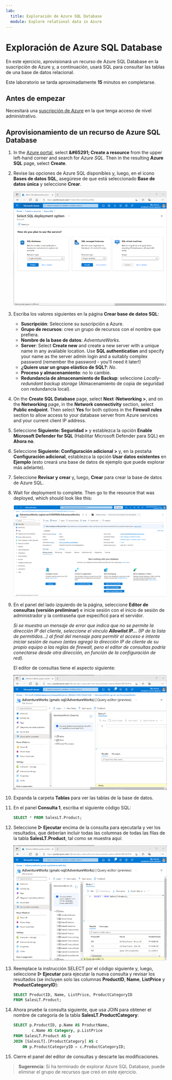 ```yaml
---
lab:
  title: Exploración de Azure SQL Database
  module: Explore relational data in Azure
---
```


# <a name="explore-azure-sql-database"></a>Exploración de Azure SQL Database

En este ejercicio, aprovisionará un recurso de Azure SQL Database en la suscripción de Azure y, a continuación, usará SQL para consultar las tablas de una base de datos relacional.

Este laboratorio se tarda aproximadamente **15** minutos en completarse.

## <a name="before-you-start"></a>Antes de empezar

Necesitará una [suscripción de Azure](https://azure.microsoft.com/free) en la que tenga acceso de nivel administrativo.

## <a name="provision-an-azure-sql-database-resource"></a>Aprovisionamiento de un recurso de Azure SQL Database

1. In the <bpt id="p1">[</bpt>Azure portal<ept id="p1">](https://portal.azure.com?azure-portal=true)</ept>, select <bpt id="p2">**</bpt>&amp;#65291; Create a resource<ept id="p2">**</ept> from the upper left-hand corner and search for <bpt id="p3">*</bpt>Azure SQL<ept id="p3">*</ept>. Then in the resulting <bpt id="p1">**</bpt>Azure SQL<ept id="p1">**</ept> page, select <bpt id="p2">**</bpt>Create<ept id="p2">**</ept>.

1. Revise las opciones de Azure SQL disponibles y, luego, en el icono **Bases de datos SQL**, asegúrese de que está seleccionado **Base de datos única** y seleccione **Crear**.

    ![Captura de pantalla de Azure Portal en la que se muestra la página Azure SQL.](images//azure-sql-portal.png)

1. Escriba los valores siguientes en la página **Crear base de datos SQL**:
    - **Suscripción**: Seleccione su suscripción a Azure.
    - **Grupo de recursos**: cree un grupo de recursos con el nombre que prefiera.
    - **Nombre de la base de datos**: *AdventureWorks*.
    - <bpt id="p1">**</bpt>Server<ept id="p1">**</ept>:  Select <bpt id="p2">**</bpt>Create new<ept id="p2">**</ept> and create a new server with a unique name in any available location. Use <bpt id="p1">**</bpt>SQL authentication<ept id="p1">**</ept> and specify your name as the server admin login and a suitably complex password (remember the password - you'll need it later!)
    - **¿Quiere usar un grupo elástico de SQL?**: *No*.
    - **Proceso y almacenamiento**: no lo cambie.
    - **Redundancia de almacenamiento de Backup**: seleccione *Locally-redundant backup storage* (Almacenamiento de copia de seguridad con redundancia local).

1. On the <bpt id="p1">**</bpt>Create SQL Database<ept id="p1">**</ept> page, select <bpt id="p2">**</bpt>Next :Networking &gt;<ept id="p2">**</ept>, and on the <bpt id="p3">**</bpt>Networking<ept id="p3">**</ept> page, in the <bpt id="p4">**</bpt>Network connectivity<ept id="p4">**</ept> section, select <bpt id="p5">**</bpt>Public endpoint<ept id="p5">**</ept>. Then select <bpt id="p1">**</bpt>Yes<ept id="p1">**</ept> for both options in the <bpt id="p2">**</bpt>Firewall rules<ept id="p2">**</ept> section to allow access to your database server from Azure services and your current client IP address.

1. Seleccione **Siguiente: Seguridad >** y establezca la opción **Enable Microsoft Defender for SQL** (Habilitar Microsoft Defender para SQL) en **Ahora no**.

1. Seleccione **Siguiente: Configuración adicional >** y, en la pestaña **Configuración adicional**, establezca la opción **Usar datos existentes** en **Ejemplo** (esto creará una base de datos de ejemplo que puede explorar más adelante).

1. Seleccione **Revisar y crear** y, luego, **Crear** para crear la base de datos de Azure SQL.

1. Wait for deployment to complete. Then go to the resource that was deployed, which should look like this:

    ![Captura de pantalla de Azure Portal en la que se muestra la página SQL Database.](images//sql-database-portal.png)

1. En el panel del lado izquierdo de la página, seleccione **Editor de consultas (versión preliminar)** e inicie sesión con el inicio de sesión de administrador y la contraseña que especificó para el servidor.
    
    *Si se muestra un mensaje de error que indica que no se permite la dirección IP del cliente, seleccione el vínculo **Allowlist IP…** (IP de la lista de permitidos…) al final del mensaje para permitir el acceso e intente iniciar sesión de nuevo (antes agregó la dirección IP de cliente de su propio equipo a las reglas de firewall, pero el editor de consultas podría conectarse desde otra dirección, en función de la configuración de red).*
    
    El editor de consultas tiene el aspecto siguiente:
    
    ![Captura de pantalla de Azure Portal en la que se muestra el editor de consultas.](images//query-editor.png)

1. Expanda la carpeta **Tablas** para ver las tablas de la base de datos.

1. En el panel **Consulta 1**, escriba el siguiente código SQL:

    ```sql
    SELECT * FROM SalesLT.Product;
    ```

1. Seleccione **&#9655; Ejecutar** encima de la consulta para ejecutarla y ver los resultados, que deberían incluir todas las columnas de todas las filas de la tabla **SalesLT.Product**, tal como se muestra aquí:

    ![Captura de pantalla de Azure Portal en la que se muestra el editor de consultas con los resultados de la consulta.](images//sql-query-results.png)

1. Reemplace la instrucción SELECT por el código siguiente y, luego, seleccione **&#9655; Ejecutar** para ejecutar la nueva consulta y revisar los resultados (se incluyen solo las columnas **ProductID**, **Name**, **ListPrice** y **ProductCategoryID**):

    ```sql
    SELECT ProductID, Name, ListPrice, ProductCategoryID
    FROM SalesLT.Product;
    ```

1. Ahora pruebe la consulta siguiente, que usa JOIN para obtener el nombre de categoría de la tabla **SalesLT.ProductCategory**:

    ```sql
    SELECT p.ProductID, p.Name AS ProductName,
            c.Name AS Category, p.ListPrice
    FROM SalesLT.Product AS p
    JOIN [SalesLT].[ProductCategory] AS c
        ON p.ProductCategoryID = c.ProductCategoryID;
    ```

1. Cierre el panel del editor de consultas y descarte las modificaciones.

> **Sugerencia**: Si ha terminado de explorar Azure SQL Database, puede eliminar el grupo de recursos que creó en este ejercicio.
